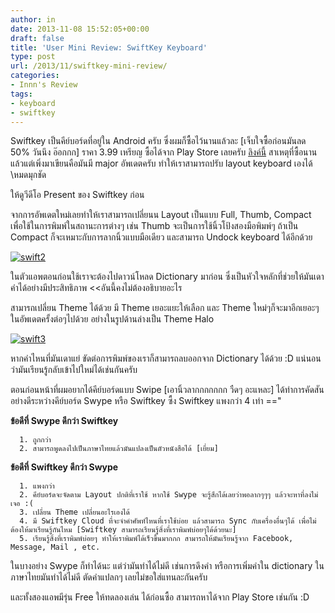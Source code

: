 ```yaml
---
author: in
date: 2013-11-08 15:52:05+00:00
draft: false
title: 'User Mini Review: SwiftKey Keyboard'
type: post
url: /2013/11/swiftkey-mini-review/
categories:
- Innn's Review
tags:
- keyboard
- swiftkey
---
```


Swiftkey เป็นคีย์บอร์ดที่อยู่ใน Android ครับ ซึ่งผมก็ซื้อไว้นานแล้วละ [เจ็บใจซื้อก่อนมันลด 50% วันนึง อ๊อกกก] ราคา 3.99 เหรียญ ซื้อได้จาก Play Store เลยครับ [ลิงค์นี้](https://play.google.com/store/apps/details?id=com.touchtype.swiftkey&hl=th) สาเหตุที่ซื้อนานแล้วแต่เพิ่งมาเขียนคือมันมี major อัพเดตครับ ทำให้เราสามารถปรับ layout keyboard เองได้ \\หมดมุกชัด

ให้ดูวีดีโอ Present ของ Swiftkey ก่อน


<!-- more -->

จากการอัพเดตใหม่เลยทำให้เราสามารถเปลี่ยนน Layout เป็นแบบ Full, Thumb, Compact เพื่อใช้ในการพิมพ์ในสถานะการต่างๆ เช่น Thumb จะเป็นการใช้นิ้วโป้งสองมือพิมพ์ๆ ถ้าเป็น Compact ก็จะเหมาะกับการลากนิ้วแบบมือเดียว และสามารถ Undock keyboard ได้อีกด้วย

[![swift2](https://www.innnblog.com/wp-content/uploads/2013/11/swift2.jpg)
](https://www.innnblog.com/wp-content/uploads/2013/11/swift2.jpg)

ในตัวแอพตอนก่อนใช้เราจะต้องไปดาวน์โหลด Dictionary มาก่อน ซึ่งเป็นหัวใจหลักที่ช่วยให้มันเดาคำได้อย่างมีประสิทธิภาพ <<อันนี้คงไม่ต้องอธิบายอะไร

สามารถเปลี่ยน Theme ได้ด้วย มี Theme เยอะแยะให้เลือก และ Theme ใหม่ๆก็จะมาอีกเยอะๆในอัพเดตครั้งต่อๆไปด้วย อย่างในรูปด้านล่างเป็น Theme Halo

[![swift3](https://www.innnblog.com/wp-content/uploads/2013/11/swift3.jpg)
](https://www.innnblog.com/wp-content/uploads/2013/11/swift3.jpg)

หากคำไหนที่มันเดาแย่ ขัดต่อการพิมพ์ของเราก็สามารถลบออกจาก Dictionary ได้ด้วย :D แน่นอนว่ามันเรียนรู้กลับเข้าไปใหม่ได้เช่นกันครับ

ตอนก่อนหน้าที่ผมอยากได้คีย์บอร์ดแบบ Swipe [เอานิ้วลากกกกกกก วืดๆ อะแหละ] ได้ทำการคัดสันอย่างดีระหว่างคีย์บอร์ด Swype หรือ Swiftkey ซื้ง Swiftkey แพงกว่า 4 เท่า =="



**ข้อดีที่ Swype ดีกว่า Swiftkey**



	  1. ถูกกว่า
	  2. สามารถพูดลงไปเป็นภาษาไทยแล้วมันแปลงเป็นตัวหนังสือได้ [เยี่ยม]

**ข้อดีที่ Swiftkey ดีกว่า Swype**



	  1. แพงกว่า
	  2. คีย์บอร์ดจะจัดตาม Layout ปกติที่เราใช้ หากใช้ Swype จะรู้สึกได้เลยว่าพอลากๆๆๆ แล้วจะหาที่ลงไม่เจอ :(
	  3. เปลี่ยน Theme เปลี่ยนอะไรเองได้
	  4. มี Swiftkey Cloud ที่จะจำคำศัพท์ไหนที่เราใช้บ่อย แล้วสามารถ Sync กับเครื่องอื่นๆได้ เพื่อไม่ต้องให้มาเรียนรู้กันไหม [Swiftkey สามารถเรียนรู้สิ่งที่เราพิมพ์บ่อยๆได้ด้วยนะ]
	  5. เรียนรู้สิ่งที่เราพิมพ์บ่อยๆ ทำให้เราพิมพ์ได้เร็วขึ้นมากกก สามารถให้มันเรียนรู้จาก Facebook, Message, Mail , etc.

ในบางอย่าง Swype ก็ทำได้นะ แต่ว่ามันทำได้ไม่ดี เช่นการดึงคำ หรือการเพิ่มคำใน dictionary ในภาษาไทยมันทำได้ไม่ดี ตัดคำแปลกๆ เลยไม่ขอใส่แทนละกันครับ

และทั้งสองแอพมีรุ่น Free ให้ทดลองเล่น ได้ก่อนซื้อ สามารถหาได้จาก Play Store เช่นกัน :D


